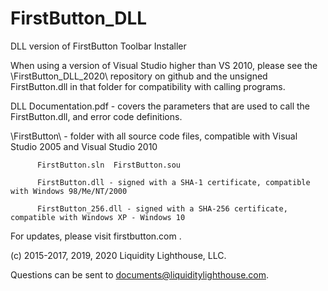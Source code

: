 # FirstButton_DLL
DLL version of FirstButton Toolbar Installer

When using a version of Visual Studio higher than VS 2010, please see the \FirstButton_DLL_2020\ repository on github and the unsigned FirstButton.dll
 in that folder for compatibility with calling programs.

DLL Documentation.pdf  - covers the parameters that are used to call the FirstButton.dll, and error code definitions.

\FirstButton\ - folder with all source code files, compatible with Visual Studio 2005 and Visual Studio 2010

		  FirstButton.sln  FirstButton.sou

		  FirstButton.dll - signed with a SHA-1 certificate, compatible with Windows 98/Me/NT/2000

		  FirstButton_256.dll - signed with a SHA-256 certificate, compatible with Windows XP - Windows 10

For updates, please visit firstbutton.com .

(c) 2015-2017, 2019, 2020 Liquidity Lighthouse, LLC.

Questions can be sent to documents@liquiditylighthouse.com.
